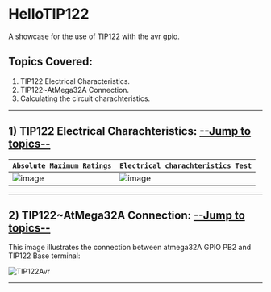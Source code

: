 # HelloTIP122

A showcase for the use of TIP122 with the avr gpio.

<a name="TOPICS"></a>
## Topics Covered: 
1) TIP122 Electrical Characteristics.
2) TIP122~AtMega32A Connection.
3) Calculating the circuit charachteristics.

--------------------------------------------------------------

## 1) TIP122 Electrical Charachteristics: [--Jump to topics--](TOPICS)

| `Absolute Maximum Ratings` | `Electrical charachteristics Test` |
|----------------------------|------------------------------------|
| ![image](https://user-images.githubusercontent.com/60224159/180226967-034a6a94-676a-455d-a89f-e1e171e80017.png) | ![image](https://user-images.githubusercontent.com/60224159/180226447-350736b2-57ef-483a-b059-92b50c5ce1d8.png) |

---------------------------------------------------------------

## 2) TIP122~AtMega32A Connection: [--Jump to topics--](TOPICS)

This image illustrates the connection between atmega32A GPIO PB2 and TIP122 Base terminal: 

![TIP122Avr](https://user-images.githubusercontent.com/60224159/180228253-89838745-b30d-47c8-9952-fdf5be52a777.png)

---------------------------------------------------------------





